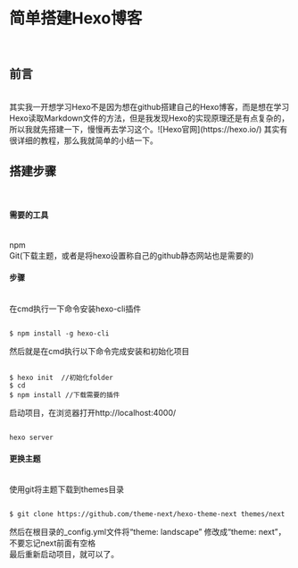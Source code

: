 <html>
<h1>简单搭建Hexo博客</h1><br>
<h2>前言</h2><br>
其实我一开想学习Hexo不是因为想在github搭建自己的Hexo博客，而是想在学习Hexo读取Markdown文件的方法，但是我发现Hexo的实现原理还是有点复杂的，所以我就先搭建一下，慢慢再去学习这个。![Hexo官网](https://hexo.io/) 其实有很详细的教程，那么我就简单的小结一下。<br>
<h2>搭建步骤</h2><br>
<h4>需要的工具</h4><br>
npm<br>
Git(下载主题，或者是将hexo设置称自己的github静态网站也是需要的)<br>
<h4>步骤</h4><br>
在cmd执行一下命令安装hexo-cli插件<br>
<pre><code>
$ npm install -g hexo-cli
</pre></code>

然后就是在cmd执行以下命令完成安装和初始化项目
<pre><code>
$ hexo init <folder> //初始化folder
$ cd <folder> 
$ npm install //下载需要的插件
</pre></code>

启动项目，在浏览器打开http://localhost:4000/
<pre><code>
hexo server
</pre></code>

<h4>更换主题</h4><br>使用git将主题下载到themes目录
<pre><code>
$ git clone https://github.com/theme-next/hexo-theme-next themes/next
</pre></code>
然后在根目录的_config.yml文件将“theme: landscape” 修改成“theme: next”，不要忘记next前面有空格<br>
最后重新启动项目，就可以了。<br>
</html>

